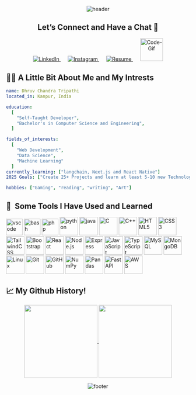 <p align="center">
  <img src="https://capsule-render.vercel.app/api?type=waving&height=100&color=gradient&text=Hey%20%20Everyone%20!🕹️" alt="header"/>
</p>

<h2 align="center">Let’s Connect and Have a Chat 💬</h2>

<p align="center">
  <a href="https://linkedin.com/in/dctripathi">
    <img src="[https://cdn3.iconfinder.com/data/icons/social-round-corner/512/linkdin__social_media_logo-64.png](https://cdn3.iconfinder.com/data/icons/social-round-corner/512/linkdin__social_media_logo-64.png)" alt="LinkedIn">
  </a>
&nbsp;&nbsp;&nbsp;&nbsp;
  <a href="https://www.instagram.com/__dhruvtripathi__/">
    <img src="https://cdn2.iconfinder.com/data/icons/social-icons-33/128/Instagram-64.png" alt="Instagram">
  </a>
&nbsp;&nbsp;&nbsp;&nbsp;
  <a href="https://drive.google.com/file/d/1VNAi_FZNlo0qk79pUjI2x2KRo9c3MU50/view?usp=sharing">
    <img src="https://cdn2.iconfinder.com/data/icons/job-interview-5/496/resum-application-curriculum-job-qualification-64.png" alt="Resume">
  </a>
&nbsp;&nbsp;&nbsp;&nbsp;
<a>
<img height=62.5
src="https://media0.giphy.com/media/v1.Y2lkPTc5MGI3NjExemJ4djYzcTZsczVkYzA1MWNiYW03ZzNpbzczdHRrOXg3ZDFwb2FraSZlcD12MV9pbnRlcm5hbF9naWZfYnlfaWQmY3Q9Zw/78XCFBGOlS6keY1Bil/giphy.webp" alt="Code-Gif">
</a>
</p>

<h2>👨‍💻 A Little Bit About Me and My Intrests</h2>

```yaml
name: Dhruv Chandra Tripathi
located_in: Kanpur, India

education:
  [
    "Self-Taught Developer",
    "Bachelor's in Computer Science and Engineering",
  ]

fields_of_interests:
  [
    "Web Development",
    "Data Science",
    "Machine Learning"
  ]
currently_learning: ["langchain, Next.js and React Native"]
2025 Goals: ["Create 25+ Projects and learn at least 5-10 new Technologies."]

hobbies: ["Gaming", "reading", "writing", "Art"]
```
<h2> 🚀 &nbsp;Some Tools I Have Used and Learned</h2>
<p align="left">
<img src="https://cdn.jsdelivr.net/gh/devicons/devicon/icons/vscode/vscode-original.svg" alt="vscode" width="45" height="45"/>
<img src="https://cdn.jsdelivr.net/gh/devicons/devicon/icons/bash/bash-original.svg" alt="bash" width="45" height="45"/>
<img src="https://cdn.jsdelivr.net/gh/devicons/devicon/icons/php/php-original.svg" alt="php" width="45" height="45"/>
<img src="https://cdn.jsdelivr.net/gh/devicons/devicon@latest/icons/python/python-original-wordmark.svg" alt="python" width="50" height="50"/>
<img src="https://cdn.jsdelivr.net/gh/devicons/devicon@latest/icons/java/java-original-wordmark.svg" alt="java" width="50" height="50"/>
<img src="https://cdn.jsdelivr.net/gh/devicons/devicon@latest/icons/c/c-plain.svg" alt="C" width="50" height="50" />
  <img src="https://cdn.jsdelivr.net/gh/devicons/devicon@latest/icons/cplusplus/cplusplus-original.svg" alt="C++" width="50" height="50" />
  <img src="https://cdn.jsdelivr.net/gh/devicons/devicon@latest/icons/html5/html5-original-wordmark.svg" alt="HTML5" width="50" height="50" />
  <img src="https://cdn.jsdelivr.net/gh/devicons/devicon@latest/icons/css3/css3-original-wordmark.svg" alt="CSS3" width="50" height="50" />
  <img src="https://cdn.jsdelivr.net/gh/devicons/devicon@latest/icons/tailwindcss/tailwindcss-original.svg" alt="TailwindCSS" width="50" height="50" />
  <img src="https://cdn.jsdelivr.net/gh/devicons/devicon@latest/icons/bootstrap/bootstrap-original.svg" alt="Bootstrap" width="50" height="50" />
  <img src="https://cdn.jsdelivr.net/gh/devicons/devicon@latest/icons/react/react-original.svg" alt="React" width="50" height="50" />
  <img src="https://cdn.jsdelivr.net/gh/devicons/devicon@latest/icons/nodejs/nodejs-original-wordmark.svg" alt="Node.js" width="50" height="50" />
  <img src="https://cdn.jsdelivr.net/gh/devicons/devicon@latest/icons/express/express-original.svg" alt="Express" width="50" height="50" />
  <img src="https://cdn.jsdelivr.net/gh/devicons/devicon@latest/icons/javascript/javascript-original.svg" alt="JavaScript" width="50" height="50" />
  <img src="https://cdn.jsdelivr.net/gh/devicons/devicon@latest/icons/typescript/typescript-original.svg" alt="TypeScript" width="50" height="50" />
  <img src="https://cdn.jsdelivr.net/gh/devicons/devicon@latest/icons/mysql/mysql-original-wordmark.svg" alt="MySQL" width="50" height="50" />
  <img src="https://cdn.jsdelivr.net/gh/devicons/devicon@latest/icons/mongodb/mongodb-original-wordmark.svg" alt="MongoDB" width="50" height="50" />
  <img src="https://cdn.jsdelivr.net/gh/devicons/devicon@latest/icons/linux/linux-original.svg" alt="Linux" width="50" height="50" />
  <img src="https://cdn.jsdelivr.net/gh/devicons/devicon@latest/icons/git/git-original.svg" alt="Git" width="50" height="50" />
  <img src="https://cdn.jsdelivr.net/gh/devicons/devicon@latest/icons/github/github-original-wordmark.svg" alt="GitHub" width="50" height="50" />
  <img src="https://cdn.jsdelivr.net/gh/devicons/devicon@latest/icons/numpy/numpy-original.svg" alt="NumPy" width="50" height="50" />
  <img src="https://icon.icepanel.io/Technology/png-shadow-512/Pandas.png" alt="Pandas" width="50" height="50"/>
  <img src="https://cdn.jsdelivr.net/gh/devicons/devicon@latest/icons/fastapi/fastapi-original-wordmark.svg" alt="FastAPI" width="50" height="50" />
  <img src="https://cdn.jsdelivr.net/gh/devicons/devicon@latest/icons/amazonwebservices/amazonwebservices-original-wordmark.svg" alt="AWS" width="50" height="50" />          
</p>

<h2>📈 My Github History!</h2>
<p align="center">

<a href="https://github.com/c-rew1nd/github-readme-stats">
  <img height=200 align="center" src="https://github-readme-stats.vercel.app/api?username=c-rew1nd&show_icons=true&theme=transparent"  />
</a>
<a href="https://github.com/c-rew1nd/convoychat">
  <img height=200 align="center" src="https://github-readme-stats.vercel.app/api/top-langs?username=c-rew1nd&layout=compact&langs_count=8&card_width=320&theme=transparent" />
</a>
</p>

<p align="center">
  <img src="https://capsule-render.vercel.app/api?type=waving&height=100&color=gradient&section=footer" alt="footer"/>
</p>





